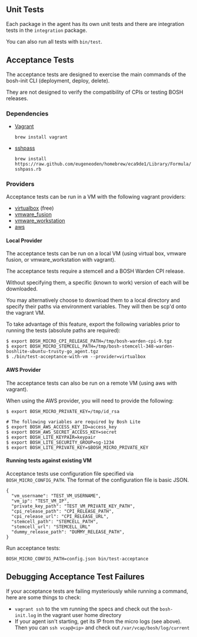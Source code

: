 ## Unit Tests

Each package in the agent has its own unit tests and there are integration tests in the `integration` package.

You can also run all tests with `bin/test`.


## Acceptance Tests

The acceptance tests are designed to exercise the main commands of the bosh-init CLI (deployment, deploy, delete). 

They are not designed to verify the compatibility of CPIs or testing BOSH releases. 

### Dependencies

- [Vagrant](https://www.vagrantup.com/)

    `brew install vagrant`

- [sshpass](http://linux.die.net/man/1/sshpass)

    `brew install https://raw.github.com/eugeneoden/homebrew/eca9de1/Library/Formula/sshpass.rb`

### Providers

Acceptance tests can be run in a VM with the following vagrant providers:

* [virtualbox](https://www.virtualbox.org/) (free)
* [vmware_fusion](http://www.vmware.com/products/fusion)
* [vmware_workstation](http://www.vmware.com/products/workstation)
* [aws](http://aws.amazon.com/)

#### Local Provider

The acceptance tests can be run on a local VM (using virtual box, vmware fusion, or vmware_workstation with vagrant).

The acceptance tests require a stemcell and a BOSH Warden CPI release.
  
Without specifying them, a specific (known to work) version of each will be downloaded.
  
You may alternatively choose to download them to a local directory and specify their paths via environment variables.
They will then be scp'd onto the vagrant VM.
  
To take advantage of this feature, export the following variables prior to running the tests (absolute paths are required):

```
$ export BOSH_MICRO_CPI_RELEASE_PATH=/tmp/bosh-warden-cpi-9.tgz
$ export BOSH_MICRO_STEMCELL_PATH=/tmp/bosh-stemcell-348-warden-boshlite-ubuntu-trusty-go_agent.tgz
$ ./bin/test-acceptance-with-vm --provider=virtualbox
```

#### AWS Provider

The acceptance tests can also be run on a remote VM (using aws with vagrant).

When using the AWS provider, you will need to provide the following:

```
$ export BOSH_MICRO_PRIVATE_KEY=/tmp/id_rsa

# The following variables are required by Bosh Lite
$ export BOSH_AWS_ACCESS_KEY_ID=access_key
$ export BOSH_AWS_SECRET_ACCESS_KEY=secret
$ export BOSH_LITE_KEYPAIR=keypair
$ export BOSH_LITE_SECURITY_GROUP=sg-1234
$ export BOSH_LITE_PRIVATE_KEY=$BOSH_MICRO_PRIVATE_KEY
```

#### Running tests against existing VM

Acceptance tests use configuration file specified via `BOSH_MICRO_CONFIG_PATH`. The format of the configuration file is basic JSON.

```
{
  "vm_username": "TEST_VM_USERNAME",
  "vm_ip": "TEST_VM_IP",
  "private_key_path": "TEST_VM_PRIVATE_KEY_PATH",
  "cpi_release_path": "CPI_RELEASE_PATH",
  "cpi_release_url": "CPI_RELEASE_URL",
  "stemcell_path": "STEMCELL_PATH",
  "stemcell_url": "STEMCELL_URL"
  "dummy_release_path": "DUMMY_RELEASE_PATH",
}
```

Run acceptance tests:

```
BOSH_MICRO_CONFIG_PATH=config.json bin/test-acceptance
```

## Debugging Acceptance Test Failures

If your acceptance tests are failing mysteriously while running a command, here are some things to check:

 * `vagrant ssh` to the vm running the specs and check out the `bosh-init.log` in the vagrant user home directory
 * If your agent isn't starting, get its IP from the micro logs (see above). Then you can `ssh vcap@<ip>` and check out `/var/vcap/bosh/log/current`
